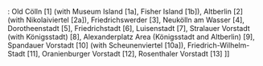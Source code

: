 : Old Cölln [1] (with Museum Island [1a], Fisher Island [1b]), Altberlin [2] (with Nikolaiviertel [2a]), Friedrichswerder [3], Neukölln am Wasser [4], Dorotheenstadt [5], Friedrichstadt [6], Luisenstadt [7], Stralauer Vorstadt (with Königsstadt) [8], Alexanderplatz Area (Königsstadt and Altberlin) [9], Spandauer Vorstadt [10] (with Scheunenviertel [10a]), Friedrich-Wilhelm-Stadt [11], Oranienburger Vorstadt [12], Rosenthaler Vorstadt [13] ]]
